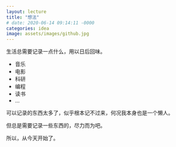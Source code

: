 ```yaml
---
layout: lecture
title: "想法"
# date: 2020-06-14 09:14:11 -0000
categories: idea
image: assets/images/github.jpg
---
```


生活总需要记录一点什么，用以日后回味。

- 音乐
- 电影
- 科研
- 编程
- 读书
- ...

可以记录的东西太多了，似乎根本记不过来，何况我本身也是一个懒人。

但总是需要记录一些东西的，尽力而为吧。

所以，从今天开始了。